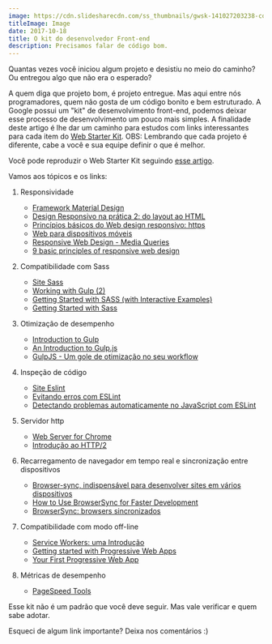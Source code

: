 ```yaml
---
image: https://cdn.slidesharecdn.com/ss_thumbnails/gwsk-141027203238-conversion-gate01-thumbnail-4.jpg?cb=1414514843
titleImage: Image
date: 2017-10-18
title: O kit do desenvolvedor Front-end
description: Precisamos falar de código bom.
---
```



Quantas vezes você iniciou algum projeto e desistiu no meio do caminho? Ou entregou algo que não era o esperado?

A quem diga que projeto bom, é projeto entregue. Mas aqui entre nós programadores, quem não gosta de um código bonito e bem estruturado. A Google possui um "kit" de desenvolvimento front-end, podemos deixar esse processo de desenvolvimento um pouco mais simples. A finalidade deste artigo é lhe dar um caminho para estudos com links interessantes para cada item do [Web Starter Kit][1]. OBS: Lembrando que cada projeto é diferente, cabe a você e sua equipe definir o que é melhor.

Você pode reproduzir o Web Starter Kit seguindo [esse artigo][2].

Vamos aos tópicos e os links:

1. Responsividade

	- [Framework Material Design][3]
	- [Design Responsivo na prática 2: do layout ao HTML][4] 
	- [Princípios básicos do Web design responsivo: https][5] 
	- [Web para dispositivos móveis][6] 
	- [Responsive Web Design - Media Queries][7] 
	- [9 basic principles of responsive web design][8] 

2. Compatibilidade com Sass

	- [Site Sass][9] 
	- [Working with Gulp (2)][10]
	- [Getting Started with SASS (with Interactive Examples)][11] 
	- [Getting Started with Sass][12] 

3. Otimização de desempenho

	- [Introduction to Gulp][13] 
	- [An Introduction to Gulp.js][14] 
	- [GulpJS - Um gole de otimização no seu workflow][15] 

4. Inspeção de código

	- [Site Eslint][16] 
	- [Evitando erros com ESLint][17] 
	- [Detectando problemas automaticamente no JavaScript com ESLint][18] 

5. Servidor http

	- [Web Server for Chrome][19] 
	- [Introdução ao HTTP/2][20] 
	
6. Recarregamento de navegador em tempo real e sincronização entre dispositivos

	- [Browser-sync, indispensável para desenvolver sites em vários dispositivos][21] 
	- [How to Use BrowserSync for Faster Development][22] 
	- [BrowserSync: browsers sincronizados][23] 

7. Compatibilidade com modo off-line

	- [Service Workers: uma Introdução][24] 
	- [Getting started with Progressive Web Apps][25] 
	- [Your First Progressive Web App][26] 

8. Métricas de desempenho

	- [PageSpeed Tools][27] 


Esse kit não é um padrão que você deve seguir. Mas vale verificar e quem sabe adotar. 

Esqueci de algum link importante? Deixa nos comentários :) 


[1]: https://developers.google.com/web/tools/starter-kit/ 
[2]: https://tableless.com.br/google-web-starter-kit/
[3]: https://getmdl.io
[4]: https://tableless.com.br/design-responsivo-na-pratica-2-layout-ao-html/
[5]: https://developers.google.com/web/fundamentals/design-and-ux/responsive/?hl=pt-br
[6]: https://www.caelum.com.br/apostila-html-css-javascript/web-para-dispositivos-moveis/
[7]: https://www.w3schools.com/css/css_rwd_mediaqueries.asp
[8]: https://blog.froont.com/9-basic-principles-of-responsive-web-design/
[9]: https://sass-lang.com/
[10]: https://medium.com/@jontorrado/working-with-gulp-2-19376bfdd077
[11]: https://scotch.io/tutorials/getting-started-with-sass
[12]: https://alistapart.com/article/getting-started-with-sass
[13]: https://developers.google.com/web/ilt/pwa/introduction-to-gulp
[14]: https://www.sitepoint.com/introduction-gulp-js/
[15]: https://blog.da2k.com.br/2015/01/24/gulpjs-um-gole-de-otimizacao-no-seu-workflow/
[16]: https://eslint.org/
[17]: https://medium.com/@oieduardorabelo/evitando-erros-com-eslint-91b5a4bb9471
[18]: https://imasters.com.br/desenvolvimento/detectando-problemas-automaticamente-no-javascript-com-eslint/
[19]: https://chrome.google.com/webstore/detail/web-server-for-chrome/ofhbbkphhbklhfoeikjpcbhemlocgigb
[20]: https://developers.google.com/web/fundamentals/performance/http2/?hl=pt-br
[21]: https://blog.caelum.com.br/browser-sync-indispensavel-para-desenvolver-sites-em-varios-dispositivos/
[22]: https://scotch.io/tutorials/how-to-use-browsersync-for-faster-development
[23]: https://hugobessa.com.br/browsersync-browsers-sincronizados/
[24]: https://developers.google.com/web/fundamentals/primers/service-workers/
[25]: https://addyosmani.com/blog/getting-started-with-progressive-web-apps/
[26]: https://codelabs.developers.google.com/codelabs/your-first-pwapp/
[27]: https://developers.google.com/speed/pagespeed/
